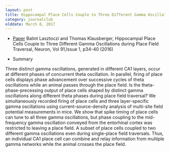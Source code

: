 ```yaml
---
layout: post
title: Hippocampal Place Cells Couple to Three Different Gamma Oscillations during Place Field Traversal (2016)
category: journalclub
olddate: March 8, 2017
---
```


* [Paper](http://www.cell.com/neuron/abstract/S0896-6273(16)30247-1?_returnURL=http%3A%2F%2Flinkinghub.elsevier.com%2Fretrieve%2Fpii%2FS0896627316302471%3Fshowall%3Dtrue) Balint Lasztoczi and Thomas Klausberger, Hippocampal Place Cells Couple to Three Different Gamma Oscillations during Place Field Traversal, Neuron, Vol 91,Issue 1, p34-40 (2016)

* Summary

Three distinct gamma oscillations, generated in different CA1 layers, occur at different phases of concurrent theta oscillation. In parallel, firing of place cells displays phase advancement over successive cycles of theta oscillations while an animal passes through the place field. Is the theta-phase-precessing output of place cells shaped by distinct gamma oscillations along different theta phases during place field traversal? We simultaneously recorded firing of place cells and three layer-specific gamma oscillations using current-source-density analysis of multi-site field potential measurements in mice. We show that spike timing of place cells can tune to all three gamma oscillations, but phase coupling to the mid-frequency gamma oscillation conveyed from the entorhinal cortex was restricted to leaving a place field. A subset of place cells coupled to two different gamma oscillations even during single-place field traversals. Thus, an individual CA1 place cell can combine and relay information from multiple gamma networks while the animal crosses the place field.





